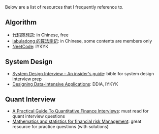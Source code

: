 Below are a list of resources that I frequently reference to.

## Algorithm
- [代码随想录](https://programmercarl.com/): in Chinese, free
- [labuladong 的算法笔记](https://labuladong.online/algo/): in Chinese, some contents are members only
- [NeetCode](https://neetcode.io/): IYKYK

## System Design
- [System Design Interview – An insider's guide](https://www.amazon.com/System-Design-Interview-insiders-Second/dp/B08CMF2CQF/): bible for system design interview prep
- [Designing Data-Intensive Applications](https://www.oreilly.com/library/view/designing-data-intensive-applications/9781491903063/): DDIA, IYKYK

## Quant Interview
- [A Practical Guide To Quantitative Finance Interviews](https://www.amazon.com/Practical-Guide-Quantitative-Finance-Interviews/dp/1735028800/): must read for quant interview questions
- [Mathematics and statistics for financial risk Management](https://www.amazon.com/Mathematics-Statistics-Financial-Risk-Management/dp/1118750292/): great resource for practice questions (with solutions)